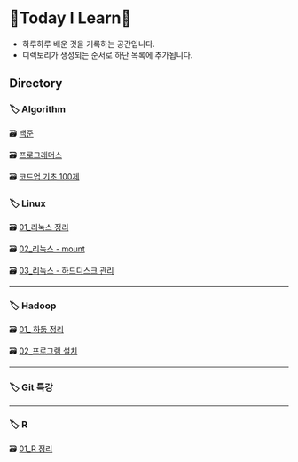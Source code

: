 # 🌱Today I Learn🌳

- 하루하루 배운 것을 기록하는 공간입니다.
- 디렉토리가 생성되는 순서로 하단 목록에 추가됩니다.

## Directory

### 🏷 Algorithm

🗃 [백준](https://github.com/cijbest/TIL/tree/master/Algorithm/Baekjoon)

🗃 [프로그래머스]()

🗃 [코드업 기초 100제](https://github.com/cijbest/TIL/tree/master/Algorithm)

### 🏷 Linux

🗃 [01_리눅스 정리](https://github.com/cijbest/TIL/blob/master/Linux/01_%EB%A6%AC%EB%88%85%EC%8A%A4.md) 

🗃 [02_리눅스 - mount](https://github.com/cijbest/TIL/blob/master/Linux/02_%EB%A6%AC%EB%88%85%EC%8A%A4%20-%20mount.md)

🗃 [03_리눅스 - 하드디스크 관리](https://github.com/cijbest/TIL/blob/master/Linux/03_%EB%A6%AC%EB%88%85%EC%8A%A4%20-%20%ED%95%98%EB%93%9C%EB%94%94%EC%8A%A4%ED%81%AC%20%EA%B4%80%EB%A6%AC.md)

---

### 🏷 Hadoop

🗃 [01_ 하둡 정리](https://github.com/cijbest/TIL/blob/master/Hadoop/01_%ED%95%98%EB%91%A1.md)

🗃 [02_프로그램 설치](https://github.com/cijbest/TIL/blob/master/Hadoop/02_%ED%94%84%EB%A1%9C%EA%B7%B8%EB%9E%A8%20%EC%84%A4%EC%B9%98.md)

---

### 🏷 Git 특강



---

### 🏷 R

🗃 [01_R 정리](https://github.com/cijbest/TIL/blob/master/R/01_R.md) 

